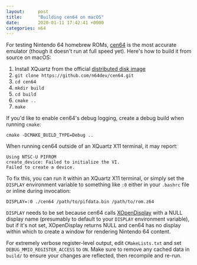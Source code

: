 ```yaml
---
layout:     post
title:      "Building cen64 on macOS"
date:       2020-01-11 17:42:41 +0000
categories: n64
---
```

For testing Nintendo 64 homebrew ROMs, [cen64](https://github.com/n64dev/cen64) is the most accurate emulator (though it doesn't run at full speed yet). Here's how to build it from source on macOS:

1. Install XQuartz from the official [distributed disk image](https://www.xquartz.org/)
1. `git clone https://github.com/n64dev/cen64.git`
1. `cd cen64`
1. `mkdir build`
1. `cd build`
1. `cmake ..`
1. `make`

If you'd like to enable cen64's debug logging, create a debug build when running `cmake`:

    cmake -DCMAKE_BUILD_TYPE=Debug ..

When running cen64 outside of an XQuartz X11 terminal, it may report:

    Using NTSC-U PIFROM
    create_device: Failed to initialize the VI.
    Failed to create a device.

To fix this, you can run it within an XQuartz X11 terminal, or simply set the `DISPLAY` environment variable to something like `:0` either in your `.bashrc` file or inline during invocation:

    DISPLAY=:0 ./cen64 /path/to/pifdata.bin /path/to/rom.z64

`DISPLAY` needs to be set because cen64 calls [XOpenDisplay](https://tronche.com/gui/x/xlib/display/opening.html) with a NULL display name (presumably to default to your `DISPLAY` environment variable), but if it's not set, XOpenDisplay returns NULL and cen64 has no display within which to create a window for rendering Nintendo 64 content.

For extremely verbose register-level output, edit `CMakeLists.txt` and set `DEBUG_MMIO_REGISTER_ACCESS` to `ON`. Make sure to remove any cached data in `build/` to ensure your changes are reflected, then recompile and re-run.
